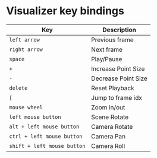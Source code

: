 # Visualizer key bindings
| Key | Description |
| --- | --- |
| `left arrow` | Previous frame |
| `right arrow` | Next frame |
| `space` | Play/Pause |
| `+` | Increase Point Size |
| `-` | Decrease Point Size |
| `delete` | Reset Playback |
| `[` | Jump to frame idx |
| `mouse wheel` | Zoom in/out |
| `left mouse button` | Scene Rotate |
| `alt + left mouse button` | Camera Rotate |
| `ctrl + left mouse button` | Camera Pan |
| `shift + left mouse button` | Camera Roll |